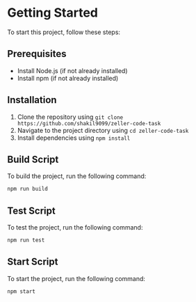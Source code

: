 # Getting Started

To start this project, follow these steps:

## Prerequisites

* Install Node.js (if not already installed)
* Install npm (if not already installed)

## Installation

1. Clone the repository using `git clone https://github.com/shakil9099/zeller-code-task`
2. Navigate to the project directory using `cd zeller-code-task`
3. Install dependencies using `npm install`

## Build Script

To build the project, run the following command:

```bash
npm run build
```

## Test Script

To test the project, run the following command:

```bash
npm run test
```

## Start Script

To start the project, run the following command:

```bash
npm start
```